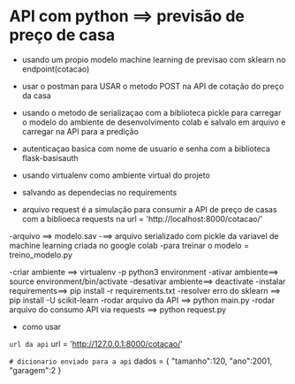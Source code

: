 # API com python ==> previsão de preço de casa

* usando um propio modelo machine learning de previsao com sklearn no endpoint(cotacao)
* usar o postman para USAR o metodo POST na API de cotação do preço da casa
* usando o metodo de serializaçao com a biblioteca pickle para carregar o modelo do ambiente de desenvolvimento colab e salvalo em arquivo e carregar na API para a predição

* autenticaçao basica com nome de usuario e senha com a biblioteca flask-basisauth
* usando virtualenv como ambiente virtual do projeto 
* salvando as dependecias no requirements

* arquivo request é a simulação para consumir a API de preço de casas com a biblioeca requests na url = 'http://localhost:8000/cotacao/'

-arquivo ==> modelo.sav 
-==> arquivo serializado com pickle da variavel de machine learning criada no google colab
-para treinar o modelo = treino_modelo.py

-criar ambiente ==> virtualenv -p python3 environment
-ativar ambiente==> source environment/bin/activate
-desativar ambiente==> deactivate
-instalar requirements==> pip install -r requirements.txt
-resolver erro do sklearn ==> pip install -U scikit-learn
-rodar arquivo da API ==> python main.py
-rodar arquivo do consumo API via requests ==> python request.py

* como usar

`url da api` url = 'http://127.0.0.1:8000/cotacao/'

`# dicionario enviado para a api`
dados = {
    "tamanho":120,
    "ano":2001,
    "garagem":2
}
